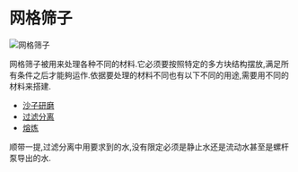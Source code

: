 # 网格筛子

![网格筛子](block:betterwithaddons:netted_screen@0)

网格筛子被用来处理各种不同的材料.它必须要按照特定的多方块结构摆放,满足所有条件之后才能夠运作.依据要处理的材料不同也有以下不同的用途,需要用不同的材料来搭建.

 * [沙子研磨](sandnet.md)
 * [过滤分离](waternet.md)
 * [熔炼](firenet.md)

顺带一提,过滤分离中用要求到的水,没有限定必须是静止水还是流动水甚至是螺杆泵导出的水.